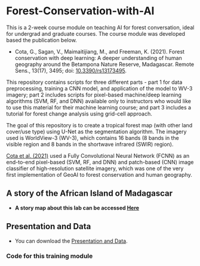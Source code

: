 # Forest-Conservation-with-AI #
This is a 2-week course module on teaching AI for forest conversation, ideal for undergrad and graduate courses. The course module was developed based the publication below. 

   - Cota, G., Sagan, V., Maimaitijiang, M., and Freeman, K. (2021). Forest conservation with deep learning: A deeper understanding of human geography around the Betampona Nature Reserve, Madagascar.  Remote Sens., 13(17), 3495; doi: [10.3390/rs13173495](https://doi.org/10.3390/rs13173495).

This repository contains scripts for three different parts - part 1 for data preprocessing, training a CNN model, and application of the model to WV-3 imagery; part 2 includes scripts for pixel-based machine/deep learning algorithms (SVM, RF, and DNN) available only to instructors who would like to use this material for their machine learning course; and part 3 includes a tutorial for forest change analysis using grid-cell approach.

The goal of this repository is to create a tropical forest map (with other land cover/use type) using U-Net as the segmentation algorithm.  The imagery used is WorldView-3 (WV-3), which contains 16 bands (8 bands in the visible region and 8 bands in the shortwave infrared (SWIR) region).

[Cota et al. (2021)](https://doi.org/10.3390/rs13173495) used a Fully Convolutional Neural Network (FCNN) as an end-to-end pixel-based (SVM, RF, and DNN) and patch-based (CNN) image classifier of high-resolution satellite imagery, which was one of the very first implementation of GeoAI to forest conservation and human geography.  

## A story of the African Island of Madagascar ##

  - **A story map about this lab can be accessed [Here](https://storymaps.arcgis.com/stories/1d494c409f1e4ee99dc7133d27ab957a)**


## Presentation and Data ##
  - You can download the [Presentation and Data](https://drive.google.com/drive/folders/1AvJ5sL-pTz6B_Cc4B2KZIQacbrp8A3p3?usp=sharing).


### Code for this training module

